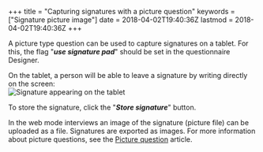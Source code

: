 +++
title = "Capturing signatures with a picture question"
keywords = ["Signature picture image"]
date = 2018-04-02T19:40:36Z
lastmod = 2018-04-02T19:40:36Z
+++

A picture type question can be used to capture signatures on a tablet.
For this, the flag "***use signature pad***" should be set in the
questionnaire Designer.  
  
On the tablet, a person will be able to leave a signature by writing
directly on the screen:  
![Signature appearing on the tablet](/images/866609.png)  
  
To store the signature, click the "***Store signature***" button.  
  
In the web mode interviews an image of the signature (picture file) can
be uploaded as a file. Signatures are exported as images. For more
information about picture questions, see the [Picture
question](http://support.mysurvey.solutions/customer/en/portal/articles/2469927)
article.

